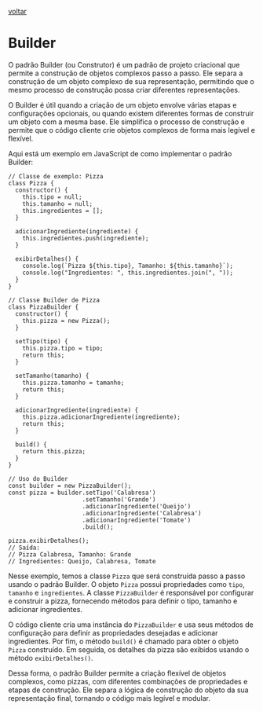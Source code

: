 [voltar](/index.md)

# Builder

O padrão Builder (ou Construtor) é um padrão de projeto criacional que permite a construção de objetos complexos passo a passo. Ele separa a construção de um objeto complexo de sua representação, permitindo que o mesmo processo de construção possa criar diferentes representações.

O Builder é útil quando a criação de um objeto envolve várias etapas e configurações opcionais, ou quando existem diferentes formas de construir um objeto com a mesma base. Ele simplifica o processo de construção e permite que o código cliente crie objetos complexos de forma mais legível e flexível.

Aqui está um exemplo em JavaScript de como implementar o padrão Builder:

```JS
// Classe de exemplo: Pizza
class Pizza {
  constructor() {
    this.tipo = null;
    this.tamanho = null;
    this.ingredientes = [];
  }

  adicionarIngrediente(ingrediente) {
    this.ingredientes.push(ingrediente);
  }

  exibirDetalhes() {
    console.log(`Pizza ${this.tipo}, Tamanho: ${this.tamanho}`);
    console.log("Ingredientes: ", this.ingredientes.join(", "));
  }
}

// Classe Builder de Pizza
class PizzaBuilder {
  constructor() {
    this.pizza = new Pizza();
  }

  setTipo(tipo) {
    this.pizza.tipo = tipo;
    return this;
  }

  setTamanho(tamanho) {
    this.pizza.tamanho = tamanho;
    return this;
  }

  adicionarIngrediente(ingrediente) {
    this.pizza.adicionarIngrediente(ingrediente);
    return this;
  }

  build() {
    return this.pizza;
  }
}

// Uso do Builder
const builder = new PizzaBuilder();
const pizza = builder.setTipo('Calabresa')
                     .setTamanho('Grande')
                     .adicionarIngrediente('Queijo')
                     .adicionarIngrediente('Calabresa')
                     .adicionarIngrediente('Tomate')
                     .build();

pizza.exibirDetalhes();
// Saída:
// Pizza Calabresa, Tamanho: Grande
// Ingredientes: Queijo, Calabresa, Tomate

```

Nesse exemplo, temos a classe `Pizza` que será construída passo a passo usando o padrão Builder. O objeto `Pizza` possui propriedades como `tipo`, `tamanho` e `ingredientes`. A classe `PizzaBuilder` é responsável por configurar e construir a pizza, fornecendo métodos para definir o tipo, tamanho e adicionar ingredientes.

O código cliente cria uma instância do `PizzaBuilder` e usa seus métodos de configuração para definir as propriedades desejadas e adicionar ingredientes. Por fim, o método `build()` é chamado para obter o objeto `Pizza` construído. Em seguida, os detalhes da pizza são exibidos usando o método `exibirDetalhes()`.

Dessa forma, o padrão Builder permite a criação flexível de objetos complexos, como pizzas, com diferentes combinações de propriedades e etapas de construção. Ele separa a lógica de construção do objeto da sua representação final, tornando o código mais legível e modular.